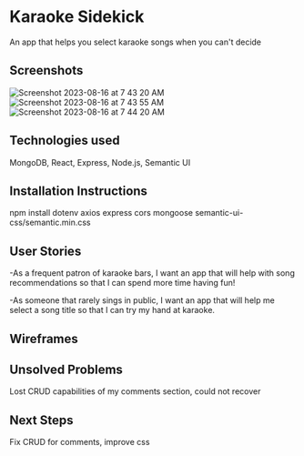 # Karaoke Sidekick
An app that helps you select karaoke songs when you can't decide

## Screenshots
![Screenshot 2023-08-16 at 7 43 20 AM](https://github.com/alexcibski/Karaoke-sidekick/assets/136136316/846d92ee-787d-4020-afb6-d1a2ee69122e)
![Screenshot 2023-08-16 at 7 43 55 AM](https://github.com/alexcibski/Karaoke-sidekick/assets/136136316/b9891ee5-e9c5-4210-9b64-f058006c15a4)
![Screenshot 2023-08-16 at 7 44 20 AM](https://github.com/alexcibski/Karaoke-sidekick/assets/136136316/6fad4f0b-8c39-4413-b688-2248ab5d7f45)

## Technologies used
MongoDB, React, Express, Node.js, Semantic UI

## Installation Instructions
npm install dotenv axios express cors mongoose semantic-ui-css/semantic.min.css

## User Stories
-As a frequent patron of karaoke bars, I want an app that will help with song recommendations so that I can spend more time having fun!

-As someone that rarely sings in public, I want an app that will help me select a song title so that I can try my hand at karaoke.
## Wireframes

## Unsolved Problems
Lost CRUD capabilities of my comments section, could not recover
## Next Steps
Fix CRUD for comments, improve css
